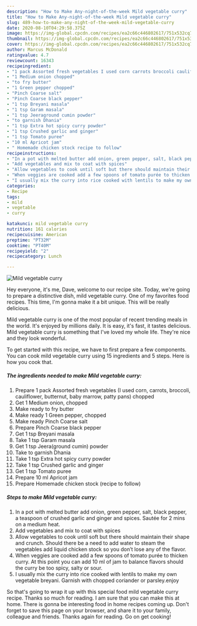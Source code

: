 ```yaml
---
description: "How to Make Any-night-of-the-week Mild vegetable curry"
title: "How to Make Any-night-of-the-week Mild vegetable curry"
slug: 489-how-to-make-any-night-of-the-week-mild-vegetable-curry
date: 2020-08-10T04:29:58.375Z
image: https://img-global.cpcdn.com/recipes/ea2c66c446802617/751x532cq70/mild-vegetable-curry-recipe-main-photo.jpg
thumbnail: https://img-global.cpcdn.com/recipes/ea2c66c446802617/751x532cq70/mild-vegetable-curry-recipe-main-photo.jpg
cover: https://img-global.cpcdn.com/recipes/ea2c66c446802617/751x532cq70/mild-vegetable-curry-recipe-main-photo.jpg
author: Marcus McDonald
ratingvalue: 4.7
reviewcount: 16343
recipeingredient:
- "1 pack Assorted fresh vegetables I used corn carrots broccoli cauliflower butternut baby marrow patty pans chopped"
- "1 Medium onion chopped"
- "to fry butter"
- "1 Green pepper chopped"
- "Pinch Coarse salt"
- "Pinch Coarse black pepper"
- "1 tsp Breyani masala"
- "1 tsp Garam masala"
- "1 tsp Jeeraground cumin powder"
- "to garnish Dhania"
- "1 tsp Extra hot spicy curry powder"
- "1 tsp Crushed garlic and ginger"
- "1 tsp Tomato puree"
- "10 ml Apricot jam"
- " Homemade chicken stock recipe to follow"
recipeinstructions:
- "In a pot with melted butter add onion, green pepper, salt, black pepper, a teaspoon of crushed garlic and ginger and spices. Sautée for 2 mins on a medium heat."
- "Add vegetables and mix to coat with spices"
- "Allow vegetables to cook until soft but there should maintain their shape and crunch. Should there be a need to add water to steam the vegetables add liquid chicken stock so you don’t lose any of the flavor."
- "When veggies are cooked add a few spoons of tomato purée to thicken curry. At this point you can add 10 ml of jam to balance flavors should the curry be too spicy, salty or sour."
- "I usually mix the curry into rice cooked with lentils to make my own vegetable breyani. Garnish with chopped coriander or parsley.enjoy"
categories:
- Recipe
tags:
- mild
- vegetable
- curry

katakunci: mild vegetable curry 
nutrition: 161 calories
recipecuisine: American
preptime: "PT32M"
cooktime: "PT40M"
recipeyield: "2"
recipecategory: Lunch

---
```



![Mild vegetable curry](https://img-global.cpcdn.com/recipes/ea2c66c446802617/751x532cq70/mild-vegetable-curry-recipe-main-photo.jpg)

Hey everyone, it's me, Dave, welcome to our recipe site. Today, we're going to prepare a distinctive dish, mild vegetable curry. One of my favorites food recipes. This time, I'm gonna make it a bit unique. This will be really delicious.



Mild vegetable curry is one of the most popular of recent trending meals in the world. It's enjoyed by millions daily. It is easy, it's fast, it tastes delicious. Mild vegetable curry is something that I've loved my whole life. They're nice and they look wonderful.


To get started with this recipe, we have to first prepare a few components. You can cook mild vegetable curry using 15 ingredients and 5 steps. Here is how you cook that.

<!--inarticleads1-->

##### The ingredients needed to make Mild vegetable curry:

1. Prepare 1 pack Assorted fresh vegetables (I used corn, carrots, broccoli, cauliflower, butternut, baby marrow, patty pans) chopped
1. Get 1 Medium onion, chopped
1. Make ready to fry butter
1. Make ready 1 Green pepper, chopped
1. Make ready Pinch Coarse salt
1. Prepare Pinch Coarse black pepper
1. Get 1 tsp Breyani masala
1. Take 1 tsp Garam masala
1. Get 1 tsp Jeera(ground cumin) powder
1. Take to garnish Dhania
1. Take 1 tsp Extra hot spicy curry powder
1. Take 1 tsp Crushed garlic and ginger
1. Get 1 tsp Tomato puree
1. Prepare 10 ml Apricot jam
1. Prepare  Homemade chicken stock (recipe to follow)




<!--inarticleads2-->

##### Steps to make Mild vegetable curry:

1. In a pot with melted butter add onion, green pepper, salt, black pepper, a teaspoon of crushed garlic and ginger and spices. Sautée for 2 mins on a medium heat.
1. Add vegetables and mix to coat with spices
1. Allow vegetables to cook until soft but there should maintain their shape and crunch. Should there be a need to add water to steam the vegetables add liquid chicken stock so you don’t lose any of the flavor.
1. When veggies are cooked add a few spoons of tomato purée to thicken curry. At this point you can add 10 ml of jam to balance flavors should the curry be too spicy, salty or sour.
1. I usually mix the curry into rice cooked with lentils to make my own vegetable breyani. Garnish with chopped coriander or parsley.enjoy




So that's going to wrap it up with this special food mild vegetable curry recipe. Thanks so much for reading. I am sure that you can make this at home. There is gonna be interesting food in home recipes coming up. Don't forget to save this page on your browser, and share it to your family, colleague and friends. Thanks again for reading. Go on get cooking!
